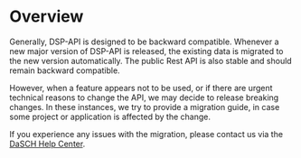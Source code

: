 # Overview

Generally, DSP-API is designed to be backward compatible. 
Whenever a new major version of DSP-API is released, 
the existing data is migrated to the new version automatically. 
The public Rest API is also stable and should remain backward compatible.

However, when a feature appears not to be used, 
or if there are urgent technical reasons to change the API,
we may decide to release breaking changes. 
In these instances, we try to provide a migration guide, 
in case some project or application is affected by the change.

If you experience any issues with the migration,
please contact us via the [DaSCH Help Center](https://www.dasch.swiss/help-center).
